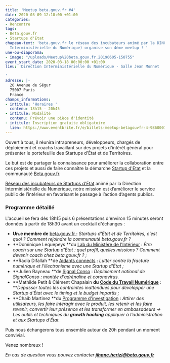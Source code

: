```yaml
---
title: 'Meetup beta.gouv.fr #4'
date: 2020-03-09 12:18:00 +01:00
categories:
- Rencontre
tags:
- Beta.gouv.fr
- Startups d'Etat
chapeau-text: 'beta.gouv.fr le réseau des incubateurs animé par la DINUM (Direction
  Interministérielle du Numérique) organise son 4ème meetup ! '
une-ou-diaporama:
- image: "/uploads/Meetup%20beta.gouv.fr.20190605-150755"
event_start_date: 2020-03-18 00:00:00 +01:00
lieu: 'Direction Interministérielle du Numérique - Salle Jean Monnet

'
adresse: |-
  20 Avenue de Ségur
  75007 Paris
  France
champs_informations:
- intitule: 'Horaires '
  contenu: 18h15 - 20h45
- intitule: Modalité
  contenu: Prévoir une pièce d'identité
- intitule: Inscription gratuite obligatoire
  lien: https://www.eventbrite.fr/e/billets-meetup-betagouvfr-4-98600074477
---
```


Ouvert à tous, il réunira intrapreneurs, développeurs, chargés de déploiement et coachs travaillant sur des projets d'intérêt général pour présenter le portefeuille des Startups d'État et de Territoires.

Le but est de partager la connaissance pour améliorer la collaboration entre ces projets et aussi de faire connaître la démarche [Startup d'Etat](https://beta.gouv.fr/startups/) et la communauté [Beta.gouv.fr](https://beta.gouv.fr/incubateurs/).

[Réseau des incubateurs de Startups d'État](https://beta.gouv.fr/incubateurs/) animé par la Direction Interministérielle du Numérique, notre mission est d’améliorer le service public de l’intérieur en favorisant le passage à l’action d’agents publics.

### Programme détaillé 

L'accueil se fera dès 18h15 puis 6 présentations d'environ 15 minutes seront données à partir de 18h30 avant un cocktail d'échanges :

* **Un.e membre de** [beta.gouv.fr ](http://beta.gouv.fr): *Startups d'État et de Territoires, c'est quoi ? Comment rejoindre la communauté beta.gouv.fr ?*
* **Dominique Lequepeys **du [Lab du Ministère de l'Intérieur](https://beta.gouv.fr/incubateurs/lab-mi.html) : *Être coach sur une Startup d'État : quel profil, quelles missions ? Comment devenir coach chez beta.gouv.fr ? ;*
* **Radia Difallah **de [Aidants connects](https://aidantsconnect.beta.gouv.fr) : *Lutter contre la fracture numérique et l'illectronisme avec une Startup d'État ;*
* **Julien Rayneau **de [Signal Conso](https://signal.conso.gouv.fr) : *Déploiement national de SignalConso : montée d'adrénaline et coronavirus.*
* **Mathilde Petit & Clément Chapalain **du** **[Code du Travail Numérique](https://code.travail.gouv.fr)** : ***Dépasser toutes les contraintes inattendues pour développer une Startup d'État avec le timing et le budget impartis ;*
* **Chaib Martinez **du [Programme d'investigation](https://beta.gouv.fr/preincubation/) : *Attirer des utilisateurs, les faire intéragir avec le produit, les retenir et les faire revenir, convertir leur présence et les transformer en ambassadeurs -> Les outils et techniques du **growth hacking** appliquer à l'administration et aux Startups d'État.*

Puis nous échangerons tous ensemble autour de 20h pendant un moment convivial.

Venez nombreux !

*En cas de question vous pouvez contacter **jihane.herizi@beta.gouv.fr***